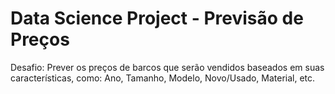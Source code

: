 # Data Science Project - Previsão de Preços

Desafio: Prever os preços de barcos que serão vendidos baseados em suas características, como: 
Ano, Tamanho, Modelo, Novo/Usado, Material, etc.
